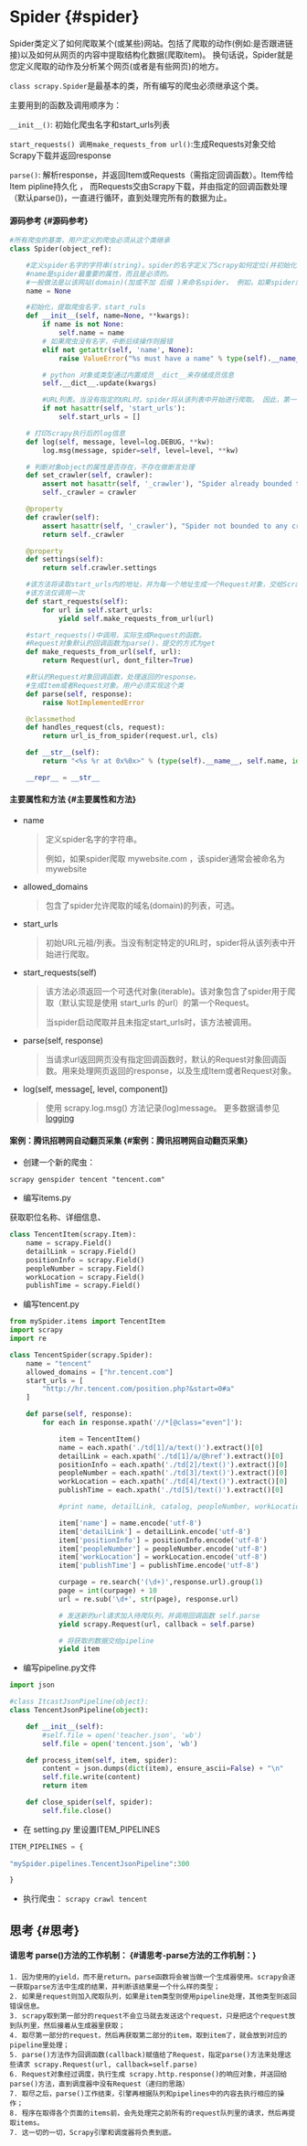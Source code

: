 # Spider {#spider}

Spider类定义了如何爬取某个\(或某些\)网站。包括了爬取的动作\(例如:是否跟进链接\)以及如何从网页的内容中提取结构化数据\(爬取item\)。 换句话说，Spider就是您定义爬取的动作及分析某个网页\(或者是有些网页\)的地方。

`class scrapy.Spider`是最基本的类，所有编写的爬虫必须继承这个类。

主要用到的函数及调用顺序为：

`__init__()`: 初始化爬虫名字和start\_urls列表

`start_requests() 调用make_requests_from url()`:生成Requests对象交给Scrapy下载并返回response

`parse()`: 解析response，并返回Item或Requests（需指定回调函数）。Item传给Item pipline持久化 ， 而Requests交由Scrapy下载，并由指定的回调函数处理（默认parse\(\)\)，一直进行循环，直到处理完所有的数据为止。

#### 源码参考 {#源码参考}

```py
#所有爬虫的基类，用户定义的爬虫必须从这个类继承
class Spider(object_ref):

    #定义spider名字的字符串(string)。spider的名字定义了Scrapy如何定位(并初始化)spider，所以其必须是唯一的。
    #name是spider最重要的属性，而且是必须的。
    #一般做法是以该网站(domain)(加或不加 后缀 )来命名spider。 例如，如果spider爬取 mywebsite.com ，该spider通常会被命名为 mywebsite
    name = None

    #初始化，提取爬虫名字，start_ruls
    def __init__(self, name=None, **kwargs):
        if name is not None:
            self.name = name
        # 如果爬虫没有名字，中断后续操作则报错
        elif not getattr(self, 'name', None):
            raise ValueError("%s must have a name" % type(self).__name__)

        # python 对象或类型通过内置成员__dict__来存储成员信息
        self.__dict__.update(kwargs)

        #URL列表。当没有指定的URL时，spider将从该列表中开始进行爬取。 因此，第一个被获取到的页面的URL将是该列表之一。 后续的URL将会从获取到的数据中提取。
        if not hasattr(self, 'start_urls'):
            self.start_urls = []

    # 打印Scrapy执行后的log信息
    def log(self, message, level=log.DEBUG, **kw):
        log.msg(message, spider=self, level=level, **kw)

    # 判断对象object的属性是否存在，不存在做断言处理
    def set_crawler(self, crawler):
        assert not hasattr(self, '_crawler'), "Spider already bounded to %s" % crawler
        self._crawler = crawler

    @property
    def crawler(self):
        assert hasattr(self, '_crawler'), "Spider not bounded to any crawler"
        return self._crawler

    @property
    def settings(self):
        return self.crawler.settings

    #该方法将读取start_urls内的地址，并为每一个地址生成一个Request对象，交给Scrapy下载并返回Response
    #该方法仅调用一次
    def start_requests(self):
        for url in self.start_urls:
            yield self.make_requests_from_url(url)

    #start_requests()中调用，实际生成Request的函数。
    #Request对象默认的回调函数为parse()，提交的方式为get
    def make_requests_from_url(self, url):
        return Request(url, dont_filter=True)

    #默认的Request对象回调函数，处理返回的response。
    #生成Item或者Request对象。用户必须实现这个类
    def parse(self, response):
        raise NotImplementedError

    @classmethod
    def handles_request(cls, request):
        return url_is_from_spider(request.url, cls)

    def __str__(self):
        return "<%s %r at 0x%0x>" % (type(self).__name__, self.name, id(self))

    __repr__ = __str__
```

#### 主要属性和方法 {#主要属性和方法}

* name

  > 定义spider名字的字符串。
  >
  > 例如，如果spider爬取 mywebsite.com ，该spider通常会被命名为 mywebsite

* allowed\_domains

  > 包含了spider允许爬取的域名\(domain\)的列表，可选。

* start\_urls

  > 初始URL元祖/列表。当没有制定特定的URL时，spider将从该列表中开始进行爬取。

* start\_requests\(self\)

  > 该方法必须返回一个可迭代对象\(iterable\)。该对象包含了spider用于爬取（默认实现是使用 start\_urls 的url）的第一个Request。
  >
  > 当spider启动爬取并且未指定start\_urls时，该方法被调用。

* parse\(self, response\)

  > 当请求url返回网页没有指定回调函数时，默认的Request对象回调函数。用来处理网页返回的response，以及生成Item或者Request对象。

* log\(self, message\[, level, component\]\)

  > 使用 scrapy.log.msg\(\) 方法记录\(log\)message。 更多数据请参见[logging](4.7.html)

#### 案例：腾讯招聘网自动翻页采集 {#案例：腾讯招聘网自动翻页采集}

* 创建一个新的爬虫：

`scrapy genspider tencent "tencent.com"`

* 编写items.py

获取职位名称、详细信息、

```py
class TencentItem(scrapy.Item):
    name = scrapy.Field()
    detailLink = scrapy.Field()
    positionInfo = scrapy.Field()
    peopleNumber = scrapy.Field()
    workLocation = scrapy.Field()
    publishTime = scrapy.Field()

```

* 编写tencent.py

```py
from mySpider.items import TencentItem
import scrapy
import re

class TencentSpider(scrapy.Spider):
    name = "tencent"
    allowed_domains = ["hr.tencent.com"]
    start_urls = [
        "http://hr.tencent.com/position.php?&start=0#a"
    ]

    def parse(self, response):
        for each in response.xpath('//*[@class="even"]'):

            item = TencentItem()
            name = each.xpath('./td[1]/a/text()').extract()[0]
            detailLink = each.xpath('./td[1]/a/@href').extract()[0]
            positionInfo = each.xpath('./td[2]/text()').extract()[0]
            peopleNumber = each.xpath('./td[3]/text()').extract()[0]
            workLocation = each.xpath('./td[4]/text()').extract()[0]
            publishTime = each.xpath('./td[5]/text()').extract()[0]

            #print name, detailLink, catalog, peopleNumber, workLocation,publishTime

            item['name'] = name.encode('utf-8')
            item['detailLink'] = detailLink.encode('utf-8')
            item['positionInfo'] = positionInfo.encode('utf-8')
            item['peopleNumber'] = peopleNumber.encode('utf-8')
            item['workLocation'] = workLocation.encode('utf-8')
            item['publishTime'] = publishTime.encode('utf-8')

            curpage = re.search('(\d+)',response.url).group(1)
            page = int(curpage) + 10
            url = re.sub('\d+', str(page), response.url)

            # 发送新的url请求加入待爬队列，并调用回调函数 self.parse
            yield scrapy.Request(url, callback = self.parse)

            # 将获取的数据交给pipeline
            yield item

```

* 编写pipeline.py文件

```py
import json

#class ItcastJsonPipeline(object):
class TencentJsonPipeline(object):

    def __init__(self):
        #self.file = open('teacher.json', 'wb')
        self.file = open('tencent.json', 'wb')

    def process_item(self, item, spider):
        content = json.dumps(dict(item), ensure_ascii=False) + "\n"
        self.file.write(content)
        return item

    def close_spider(self, spider):
        self.file.close()

```

* 在 setting.py 里设置ITEM\_PIPELINES

```py
ITEM_PIPELINES = {
    
"mySpider.pipelines.TencentJsonPipeline":300

}

```

* 执行爬虫：
  `scrapy crawl tencent`

## 思考 {#思考}

#### 请思考 parse\(\)方法的工作机制： {#请思考-parse方法的工作机制：}

```
1. 因为使用的yield，而不是return。parse函数将会被当做一个生成器使用。scrapy会逐一获取parse方法中生成的结果，并判断该结果是一个什么样的类型；
2. 如果是request则加入爬取队列，如果是item类型则使用pipeline处理，其他类型则返回错误信息。
3. scrapy取到第一部分的request不会立马就去发送这个request，只是把这个request放到队列里，然后接着从生成器里获取；
4. 取尽第一部分的request，然后再获取第二部分的item，取到item了，就会放到对应的pipeline里处理；
5. parse()方法作为回调函数(callback)赋值给了Request，指定parse()方法来处理这些请求 scrapy.Request(url, callback=self.parse)
6. Request对象经过调度，执行生成 scrapy.http.response()的响应对象，并送回给parse()方法，直到调度器中没有Request（递归的思路）
7. 取尽之后，parse()工作结束，引擎再根据队列和pipelines中的内容去执行相应的操作；
8. 程序在取得各个页面的items前，会先处理完之前所有的request队列里的请求，然后再提取items。
7. 这一切的一切，Scrapy引擎和调度器将负责到底。
```



